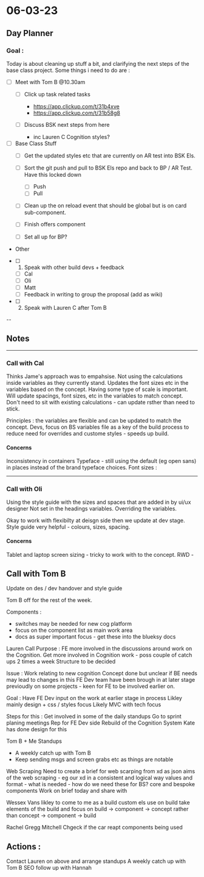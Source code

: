 # 06-03-23

## Day Planner

### Goal :
Today is about cleaning up stuff a bit, and clarifying the next steps of the base class project. Some things i need to do are :


- [ ] Meet with Tom B @10.30am
    - [ ] Click up task related tasks
        - https://app.clickup.com/t/31b4xve
        - https://app.clickup.com/t/31b58g8

    - [ ] Discuss BSK next steps from here
      - inc Lauren C Cognition styles?

- [ ] Base Class Stuff
  - [ ] Get the updated styles etc that are currently on AR test into BSK Els.
  - [ ] Sort the git push and pull to BSK Els repo and back to BP / AR Test. Have this locked down
      - [ ] Push
      - [ ] Pull

  - [ ] Clean up the on reload event that should be global but is on card sub-component.
  - [ ] Finish offers component
  - [ ] Set all up for BP?


- Other
 - [ ] 1.  Speak with other build devs + feedback
    - [ ] Cal
    - [ ] Oli
    - [ ] Matt
    - [ ] Feedback in writing to group the proposal (add as wiki)

- [ ] 2. Speak with Lauren C after Tom B


--

## Notes

<hr>


### Call with Cal

Thinks Jame's approach was to empahsise.
Not using the calculations inside variables as they currently stand.
Updates the font sizes etc in the variables based on the concept.
Having some type of scale is important.
Will update spacings, font sizes, etc in the variables to match concept.
Don't need to sit with existing calculations - can update rsther than need to stick.


Principles :
the variables are flexible and can be updated to match the concept.
Devs, focus on BS variables file as a key of the build process to  reduce need for overrides and custome styles - speeds up build.


#### Concerns


Inconsistency in containers
Typeface - still using the default (eg open sans) in places instead of the brand typeface choices.
Font sizes :

<hr>


### Call with Oli

Using the style guide with the sizes and spaces that are added in by ui/ux designer
Not set in the headings variables. Overriding the variables.

Okay to work with flexibilty at deisgn side then we update at dev stage.
Style guide very helpful - colours, sizes, spacing.


#### Concerns


Tablet and laptop screen sizing - tricky to work with to the concept.
RWD -

###




## Call with Tom B

Update on des / dev handover and style guide

Tom B off for the rest of the week.

Components :
- switches may be needed for new cog platform
- focus on the component list as main work area
- docs as super important focus - get these into the blueksy docs

Lauren Call
Purpose : FE more involved in the discussions around work on the Cognition.
Get more involved in Cognition work - poss couple of catch ups 2 times a week
Structure to be decided

Issue :
Work relating to new cognition
Concept done but unclear if BE needs may lead to changes in this
FE Dev team have been brough in at later stage previoudly on some projects - keen for FE to be involved earlier on.

Goal :
Have FE Dev input on the work at earlier stage in process
Likley mainly design + css / styles focus
Likely MVC with tech focus

Steps for this :
Get involved in some of the daily standups
Go to sprint planing meetings
Rep for FE Dev side
Rebuild of the Cognition System
Kate has done design for this

Tom B + Me Standups
- A weekly catch up with Tom B
- Keep sending msgs and screen grabs etc as things are notable

Web Scraping
Need to create a brief for web scarping from xd as json
  aims of the web scraping - eg our xd in a consistent and logical way
  values and format - what is needed - how do we need these for BS?
  core and bespoke components
Work on brief today and share with

Wessex Vans
  likley to come to me as a build
  custom els use on build
  take elements of the build and focus on build -> component -> concept rather than concept -> component -> build

Rachel Gregg Mitchell
Chgeck if the car reapt components being used

## Actions :
Contact Lauren on above and arrange standups
A weekly catch up with Tom B
SEO follow up with Hannah
